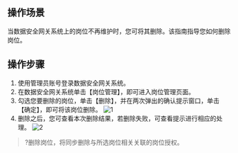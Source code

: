 ## 操作场景
当数据安全网关系统上的岗位不再维护时，您可将其删除。该指南指导您如何删除岗位。


## 操作步骤

1. 使用管理员账号登录数据安全网关系统。
2. 在数据安全网关系统单击【岗位管理】，即可进入岗位管理页面。
3. 勾选您要删除的岗位，单击【删除】，并在两次弹出的确认提示窗口，单击【确定】，即可将该岗位删除。
![1](https://main.qcloudimg.com/raw/f38e8413dba553794aa21db5d8003f59.png)
4. 删除之后，您可查看本次删除结果，若删除失败，可查看提示进行相应的处理。
![2](https://main.qcloudimg.com/raw/06aa872b8d0fcacdc4810e2d8be57fb4.png)
>?删除岗位，将同步删除与所选岗位相关关联的岗位授权。



